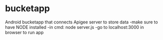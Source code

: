 # bucketapp
Android bucketapp that connects Apigee server to store data
-make sure to have NODE installed
-in cmd: node server.js
-go to localhost:3000 in browser to run app
